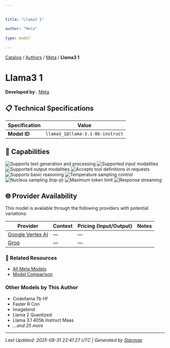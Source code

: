 ```yaml
---
  
  
title: "Llama3 1"
  
author: "Meta"
  
type: model
  
---
```

  
  
  
[Catalog](../../../..) / [Authors](../../..) / [Meta](../..) / **Llama3 1**
  
  
# Llama3 1
  
**Developed by**
: 
[Meta](../)
  
  
## 📋 Technical Specifications
  
| Specification | Value |
|---------|---------|
| **Model ID** | `llama3_1@llama-3.1-8b-instruct` |

  
## 🎯 Capabilities
  
![Supports text generation and processing](https://img.shields.io/badge/text-✓-blue) ![Supported input modalities](https://img.shields.io/badge/input-text-teal) ![Supported output modalities](https://img.shields.io/badge/output-text-cyan) ![Accepts tool definitions in requests](https://img.shields.io/badge/tools-✓-yellow) ![Supports basic reasoning](https://img.shields.io/badge/reasoning-✓-lime) ![Temperature sampling control](https://img.shields.io/badge/temperature-core-red) ![Nucleus sampling (top-p)](https://img.shields.io/badge/top__p-core-red) ![Maximum token limit](https://img.shields.io/badge/max__tokens-core-blue) ![Response streaming](https://img.shields.io/badge/streaming-✓-cyan)
  
  
## 🌐 Provider Availability
  
This model is available through the following providers with potential variations:
  
  
| Provider | Context | Pricing (Input/Output) | Notes |
|---------|---------|---------|---------|
| [Google Vertex AI](../../../providers/google-vertex/models/llama3_1-at-llama-3.1-8b-instruct.md) | — | — |  |
| [Groq](../../../providers/groq/models/llama3_1-at-llama-3.1-8b-instruct.md) | — | — |  |

  
### 🔗 Related Resources
  
- [All Meta Models](../)
- [Model Comparison](../../../../models/)
  
  
### Other Models by This Author
  
- Codellama 7b Hf
- Faster R Cnn
- Imagebind
- Llama 2 Quantized
- Llama 3.1 405b Instruct Maas
- _...and 25 more_
  
  
---
*Last Updated: 2025-08-31 22:41:27 UTC | Generated by [Starmap](https://github.com/agentstation/starmap)*